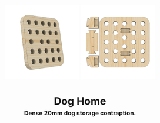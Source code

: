 <!-- 2023-10-08 -->

<p align="center">
  <img src="../../plans/dog-home/images/wireframe1.png" width="40%"/>
  <img src="../../plans/dog-home/images/wireframe2.png" width="40%"/>
</p>
<h1 align="center">
  Dog Home
  <br>
  <sup><sub><sup>Dense 20mm dog storage contraption.<sup></sub>
</h1>
